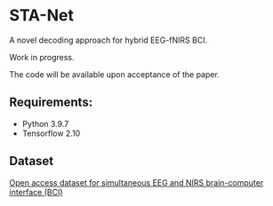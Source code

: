 # STA-Net

A novel decoding approach for hybrid EEG-fNIRS BCI.

Work in progress.

The code will be available upon acceptance of the paper.

## Requirements:
- Python 3.9.7
- Tensorflow 2.10

## Dataset

[Open access dataset for simultaneous EEG and NIRS brain-computer interface (BCI)](https://doc.ml.tu-berlin.de/hBCI/contactthanks.php)



